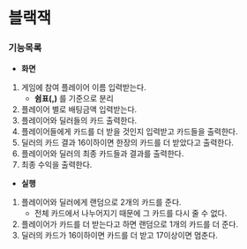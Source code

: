 # 블랙잭

### 기능목록
- **화면**
1. 게임에 참여 플레이어 이름 입력받는다.
	- **쉼표(,)** 를 기준으로 분리
1. 플레이어 별로 배팅금액 입력받는다.
1. 플레이어와 딜러들의 카드 출력한다.
1. 플레이어들에게 카드를 더 받을 것인지 입력받고 카드들을 출력한다.
1. 딜러의 카드 결과 16이하이면 한장의 카드를 더 받았다고 출력한다.
1. 플레이어와 딜러의 최종 카드들과 결과를 출력한다.
1. 최종 수익을 출력한다.
	
- **실행**
1. 플레이어와 딜러에게 랜덤으로 2개의 카드를 준다.
	- 전체 카드에서 나누어지기 때문에 그 카드를 다시 줄 수 없다.
1. 플레이어가 카드를 더 받는다고 하면 랜덤으로 1개의 카드를 더 준다.
1. 딜러의 카드가 16이하이면 카드를 더 받고 17이상이면 멈춘다.
